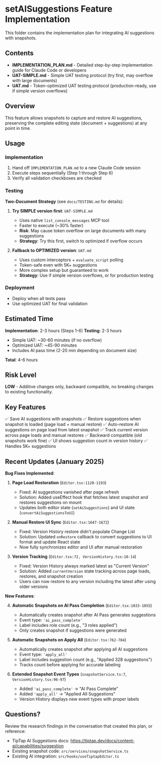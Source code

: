 # setAISuggestions Feature Implementation

This folder contains the implementation plan for integrating AI suggestions with snapshots.

## Contents

- **IMPLEMENTATION_PLAN.md** - Detailed step-by-step implementation guide for Claude Code or developers
- **UAT-SIMPLE.md** - Simple UAT testing protocol (try first, may overflow with large documents)
- **UAT.md** - Token-optimized UAT testing protocol (production-ready, use if simple version overflows)

## Overview

This feature allows snapshots to capture and restore AI suggestions, preserving the complete editing state (document + suggestions) at any point in time.

## Usage

### Implementation

1. Hand off `IMPLEMENTATION_PLAN.md` to a new Claude Code session
2. Execute steps sequentially (Step 1 through Step 6)
3. Verify all validation checkboxes are checked

### Testing

**Two-Document Strategy** (see `docs/TESTING.md` for details):

1. **Try SIMPLE version first**: `UAT-SIMPLE.md`
   - Uses native `list_console_messages` MCP tool
   - Faster to execute (~30% faster)
   - **Risk**: May cause token overflow on large documents with many suggestions
   - **Strategy**: Try this first, switch to optimized if overflow occurs

2. **Fallback to OPTIMIZED version**: `UAT.md`
   - Uses custom interceptors + `evaluate_script` polling
   - Token-safe even with 5K+ suggestions
   - More complex setup but guaranteed to work
   - **Strategy**: Use if simple version overflows, or for production testing

### Deployment

- Deploy when all tests pass
- Use optimized UAT for final validation

## Estimated Time

**Implementation**: 2-3 hours (Steps 1-6)
**Testing**: 2-3 hours
- Simple UAT: ~30-60 minutes (if no overflow)
- Optimized UAT: ~45-90 minutes
- Includes AI pass time (2-20 min depending on document size)

**Total**: 4-6 hours

## Risk Level

**LOW** - Additive changes only, backward compatible, no breaking changes to existing functionality.

## Key Features

✅ Save AI suggestions with snapshots
✅ Restore suggestions when snapshot is loaded (page load + manual restore)
✅ Auto-restore AI suggestions on page load from latest snapshot
✅ Track current version across page loads and manual restores
✅ Backward compatible (old snapshots work fine)
✅ UI shows suggestion count in version history
✅ Handles 5K+ suggestions

## Recent Updates (January 2025)

**Bug Fixes Implemented**:

1. **Page Load Restoration** (`Editor.tsx:1120-1193`)
   - Fixed: AI suggestions vanished after page refresh
   - Solution: Added useEffect hook that fetches latest snapshot and restores suggestions on mount
   - Updates both editor state (`setAiSuggestions`) and UI state (`convertAiSuggestionsToUI`)

2. **Manual Restore UI Sync** (`Editor.tsx:1647-1672`)
   - Fixed: Version History restore didn't populate Change List
   - Solution: Updated `onRestore` callback to convert suggestions to UI format and update React state
   - Now fully synchronizes editor and UI after manual restoration

3. **Version Tracking** (`Editor.tsx:72, VersionHistory.tsx:10-14`)
   - Fixed: Version History always marked latest as "Current Version"
   - Solution: Added `currentVersion` state tracking across page loads, restores, and snapshot creation
   - Users can now restore to any version including the latest after using older versions

**New Features**:

4. **Automatic Snapshots on AI Pass Completion** (`Editor.tsx:1033-1055`)
   - Automatically creates snapshot after AI Pass generates suggestions
   - Event type: `'ai_pass_complete'`
   - Label includes role count (e.g., "3 roles applied")
   - Only creates snapshot if suggestions were generated

5. **Automatic Snapshots on Apply All** (`Editor.tsx:762-784`)
   - Automatically creates snapshot after applying all AI suggestions
   - Event type: `'apply_all'`
   - Label includes suggestion count (e.g., "Applied 328 suggestions")
   - Tracks count before applying for accurate labeling

6. **Extended Snapshot Event Types** (`snapshotService.ts:7`, `VersionHistory.tsx:96-97`)
   - Added `'ai_pass_complete'` → "AI Pass Complete"
   - Added `'apply_all'` → "Applied All Suggestions"
   - Version History displays new event types with proper labels

## Questions?

Review the research findings in the conversation that created this plan, or reference:
- TipTap AI Suggestions docs: https://tiptap.dev/docs/content-ai/capabilities/suggestion
- Existing snapshot code: `src/services/snapshotService.ts`
- Existing AI integration: `src/hooks/useTiptapEditor.ts`
